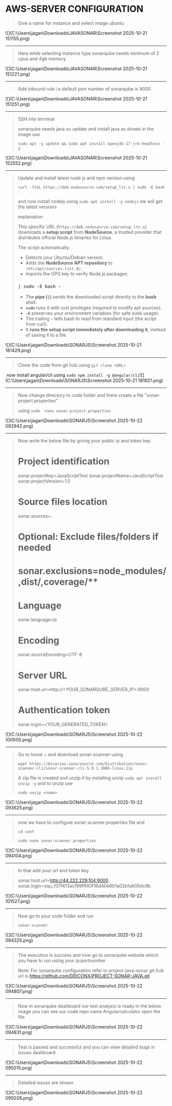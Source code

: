 # AWS-SERVER CONFIGURATION

> Give a name for instance and select image ubuntu

![](C:\Users\jagan\Downloads\JAVASONAR\Screenshot 2025-10-21 151155.png)

------

> Here while selecting instance type sonarqube needs minimum of 2 cpus and 4gb memory 

![](C:\Users\jagan\Downloads\JAVASONAR\Screenshot 2025-10-21 151221.png)

----

> Add inbound rule i.e default port number of sonarqube is 9000

![](C:\Users\jagan\Downloads\JAVASONAR\Screenshot 2025-10-21 151251.png)

-----

> SSH into terminal 
>
> sonarqube needs java so update and install java as shown in the image use
>
> `sudo apt -y update && sudo apt install openjdk-17-jre-headless -y`

![](C:\Users\jagan\Downloads\JAVASONAR\Screenshot 2025-10-21 152552.png)

------

> Update and install latest node js and npm version using
>
> `curl -fsSL https://deb.nodesource.com/setup_lts.x | sudo -E bash -`
>
> and now install nodejs using `sudo apt install -y nodejs` we will get the latest versions
>
> explanation:
>
> This specific URL (`https://deb.nodesource.com/setup_lts.x`) downloads a **setup script** from **NodeSource**, a trusted provider that distributes official Node.js binaries for Linux.
>
> The script automatically:
>
> - Detects your Ubuntu/Debian version.
> - Adds the **NodeSource APT repository** to `/etc/apt/sources.list.d/`.
> - Imports the GPG key to verify Node.js packages.
>
> ###  `| sudo -E bash -`
>
> - The **pipe (`|`)** sends the downloaded script directly to the **bash** shell.
> - **`sudo`** runs it with root privileges (required to modify apt sources).
> - **`-E`** preserves your environment variables (for safe sudo usage).
> - The trailing **`-`** tells bash to read from standard input (the script from curl).
> - It **runs the setup script immediately after downloading it**, instead of saving it to a file.

![](C:\Users\jagan\Downloads\SONARJS\Screenshot 2025-10-21 181429.png)

----

> Clone the code from git hub using `git clone <URL>`

​     now install angular/cli using `sudo npm install -g @angular/cli`![](C:\Users\jagan\Downloads\SONARJS\Screenshot 2025-10-21 181921.png)

-------

> Now change directory to code folder and there create a file "sonar-project.properties"
>
> using `sudo  nano sonar-project.properties` 

![](C:\Users\jagan\Downloads\SONARJS\Screenshot 2025-10-22 092942.png)

-------

> Now write the below file by giving your public ip and token key
>
> # Project identification
> sonar.projectKey=JavaScriptTest
> sonar.projectName=JavaScriptTest
> sonar.projectVersion=1.0
>
> # Source files location
> sonar.sources=.
>
> # Optional: Exclude files/folders if needed
> # sonar.exclusions=node_modules/**,dist/**,coverage/**
>
> # Language
> sonar.language=js
>
> # Encoding
> sonar.sourceEncoding=UTF-8
>
> # Server URL
> sonar.host.url=http://<YOUR_SONARQUBE_SERVER_IP>:9000
>
> # Authentication token
> sonar.login=<YOUR_GENERATED_TOKEN>

![](C:\Users\jagan\Downloads\SONARJS\Screenshot 2025-10-22 100500.png)

------

> Go to home ~ and download sonar-scanner using 
>
> `wget https://binaries.sonarsource.com/Distribution/sonar-scanner-cli/sonar-scanner-cli-5.0.1.3006-linux.zip`  
>
> A zip file is created and unzip it by installing unzip `sudo apt install unzip -y` and to unzip use
>
> `sudo unzip <name>` 

![](C:\Users\jagan\Downloads\SONARJS\Screenshot 2025-10-22 093625.png)

-------

> now we have to configure sonar-scanner.properties file and 
>
> `cd conf` 
>
> `sudo nano sonar-scanner.properties`

![](C:\Users\jagan\Downloads\SONARJS\Screenshot 2025-10-22 094104.png)

------

> In that add your url and token key 

> sonar.host.url=http://44.222.229.104:9000
> sonar.login=squ_f07f413acf99fff40f16d40e801a02bfa605dc9b

![](C:\Users\jagan\Downloads\SONARJS\Screenshot 2025-10-22 101527.png)

----

> Now go to your code folder and run
>
> `sonar-scanner`

![](C:\Users\jagan\Downloads\SONARJS\Screenshot 2025-10-22 094325.png)

------

> The execution is success and now go to sonarqube website which you have to run using your ip:portnumber
>
> Note: For sonarqube configuration refer to project-java-sonar git hub url is https://github.com/DEICONX/PROJECT-SONAR-JAVA.git

![](C:\Users\jagan\Downloads\SONARJS\Screenshot 2025-10-22 094807.png)

------

> Now in sonarqube dashboard our test analysis is ready in the below image you can see our code repo name Angularcalculator open the file

![](C:\Users\jagan\Downloads\SONARJS\Screenshot 2025-10-22 094831.png)

------

> Test is passed and successful and you can view detailed bugs in issues dashboard

![](C:\Users\jagan\Downloads\SONARJS\Screenshot 2025-10-22 095015.png)

-----

> Detailed issues are shown 

![](C:\Users\jagan\Downloads\SONARJS\Screenshot 2025-10-22 095026.png)